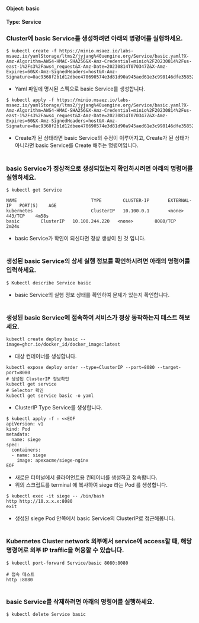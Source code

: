 
#### Object: basic
#### Type: Service

### Cluster에 basic Service를 생성하려면 아래의 명령어를 실행하세요.

```
$ kubectl create -f https://minio.msaez.io/labs-msaez.io/yamlStorage/ltms2/jyjang%40uengine.org/Service/basic.yaml?X-Amz-Algorithm=AWS4-HMAC-SHA256&X-Amz-Credential=minio%2F20230814%2Fus-east-1%2Fs3%2Faws4_request&X-Amz-Date=20230814T070347Z&X-Amz-Expires=60&X-Amz-SignedHeaders=host&X-Amz-Signature=0ac9368f2b1d12dbee470690574e3d81d90a945aed61e3c998146dfe35852fc5
```
- Yaml 파일에 명시된 스펙으로 basic Service를 생성합니다.  

```
$ kubectl apply -f https://minio.msaez.io/labs-msaez.io/yamlStorage/ltms2/jyjang%40uengine.org/Service/basic.yaml?X-Amz-Algorithm=AWS4-HMAC-SHA256&X-Amz-Credential=minio%2F20230814%2Fus-east-1%2Fs3%2Faws4_request&X-Amz-Date=20230814T070347Z&X-Amz-Expires=60&X-Amz-SignedHeaders=host&X-Amz-Signature=0ac9368f2b1d12dbee470690574e3d81d90a945aed61e3c998146dfe35852fc5
```
- Create가 된 상태라면 basic Service의 수정이 이루어지고, Create가 된 상태가 아니라면 basic Service를 Create 해주는 명령어입니다.
#

### basic Service가 정상적으로 생성되었는지 확인하시려면 아래의 명령어를 실행하세요.

```
$ kubectl get Service

NAME                            TYPE        CLUSTER-IP       EXTERNAL-IP   PORT(S)    AGE
kubernetes                      ClusterIP   10.100.0.1       <none>        443/TCP    4m58s
basic        ClusterIP   10.100.244.220   <none>        8080/TCP   2m24s

```
- basic Service가 확인이 되신다면 정상 생성이 된 것 입니다.
#

### 생성된 basic Service의 상세 실행 정보를 확인하시려면 아래의 명령어를 입력하세요.

```
$ Kubectl describe Service basic
```
- basic Service의 실행 정보 상태를 확인하여 문제가 있는지 확인합니다.
#

### 생성된 basic Service에 접속하여 서비스가 정상 동작하는지 테스트 해보세요.

```
kubectl create deploy basic --image=ghcr.io/docker_id/docker_image:latest
```
- 대상 컨테이너를 생성합니다.  

```
kubectl expose deploy order --type=ClusterIP --port=8080 --target-port=8080
# 생성된 ClusterIP 정보확인
kubectl get service 
# Selector 확인
kubectl get service basic -o yaml
```
- ClusterIP Type Service를 생성합니다.

```
$ kubectl apply -f - <<EOF
apiVersion: v1
kind: Pod
metadata:
  name: siege
spec:
  containers:
  - name: siege
    image: apexacme/siege-nginx
EOF
```
- 새로운 터미널에서 클라이언트용 컨테이너를 생성하고 접속합니다.
- 위의 스크립트를 terminal 에 복사하여 siege 라는 Pod 를 생성합니다.  

```
$ kubectl exec -it siege -- /bin/bash
http http://10.x.x.x:8080
exit
```
- 생성된 siege Pod 안쪽에서 basic Service의 ClusterIP로 접근해봅니다.
#

### Kubernetes Cluster network 외부에서 service에 access할 때, 해당 명령어로 외부 IP traffic을 허용할 수 있습니다.

```
$ kubectl port-forward Service/basic 8080:8080

# 접속 테스트
http :8080
```
#

### basic Service를 삭제하려면 아래의 명령어를 실행하세요.

```
$ kubectl delete Service basic
```
#

